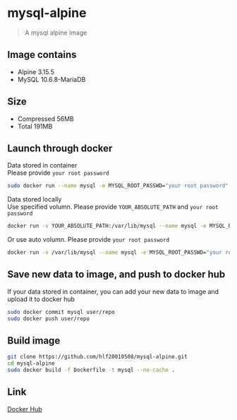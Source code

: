 # mysql-alpine
> A mysql alpine image

## Image contains
- Alpine 3.15.5
- MySQL 10.6.8-MariaDB

## Size
- Compressed 56MB
- Total 191MB

## Launch through docker
Data stored in container  
Please provide `your root password`
```sh
sudo docker run --name mysql -e MYSQL_ROOT_PASSWD="your root password" -p 3306:3306 --restart always -d hlf01/mysql-alpine
```

Data stored locally  
Use specified volumn. Please provide `YOUR_ABSOLUTE_PATH` and `your root password`
```sh
docker run -v YOUR_ABSOLUTE_PATH:/var/lib/mysql --name mysql -e MYSQL_ROOT_PASSWD="your root password" -p 3306:3306 --restart always -d hlf01/mysql-alpine
```

Or use auto volumn. Please provide `your root password`
```sh
docker run -v /var/lib/mysql --name mysql -e MYSQL_ROOT_PASSWD="your root password" -p 3306:3306 --restart always -d hlf01/mysql-alpine
```

## Save new data to image, and push to docker hub
If your data stored in container, you can add your new data to image and upload it to docker hub
```sh
sudo docker commit mysql user/repo
sudo docker push user/repo
```

## Build image
```sh
git clone https://github.com/hlf20010508/mysql-alpine.git
cd mysql-alpine
sudo docker build -f Dockerfile -t mysql --no-cache .
```

## Link
[Docker Hub](https://hub.docker.com/repository/docker/hlf01/mysql-alpine)
